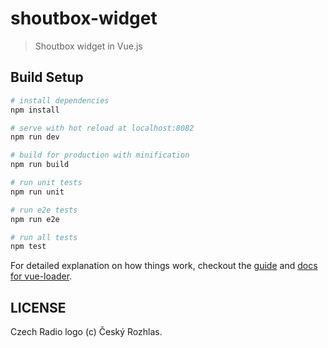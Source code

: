 # shoutbox-widget

> Shoutbox widget in Vue.js

## Build Setup

``` bash
# install dependencies
npm install

# serve with hot reload at localhost:8082
npm run dev

# build for production with minification
npm run build

# run unit tests
npm run unit

# run e2e tests
npm run e2e

# run all tests
npm test
```

For detailed explanation on how things work, checkout the [guide](http://vuejs-templates.github.io/webpack/) and [docs for vue-loader](http://vuejs.github.io/vue-loader).

## LICENSE

Czech Radio logo (c) Český Rozhlas.
